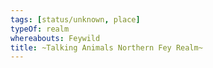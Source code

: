 ```yaml
---
tags: [status/unknown, place]
typeOf: realm
whereabouts: Feywild
title: ~Talking Animals Northern Fey Realm~
---
```


